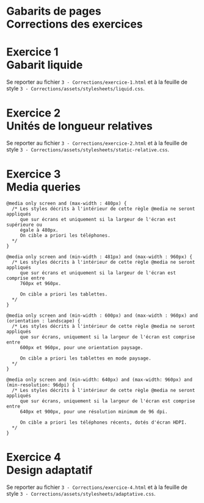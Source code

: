 # Gabarits de pages<br />Corrections des exercices


# Exercice 1<br />Gabarit liquide

Se reporter au fichier `3 - Corrections/exercice-1.html` et à la feuille de style `3 - Corrections/assets/stylesheets/liquid.css`.


# Exercice 2<br />Unités de longueur relatives

Se reporter au fichier `3 - Corrections/exercice-2.html` et à la feuille de style `3 - Corrections/assets/stylesheets/static-relative.css`.


# Exercice 3<br />Media queries

    @media only screen and (max-width : 480px) {
      /* Les styles décrits à l'intérieur de cette règle @media ne seront appliqués
         que sur écrans et uniquement si la largeur de l'écran est supérieure ou
         égale à 480px.
         On cible a priori les téléphones.
      */
    }
    
    @media only screen and (min-width : 481px) and (max-width : 960px) {
      /* Les styles décrits à l'intérieur de cette règle @media ne seront appliqués
         que sur écrans et uniquement si la largeur de l'écran est comprise entre
         760px et 960px.
         
         On cible a priori les tablettes.
      */
    }
    
    @media only screen and (min-width : 600px) and (max-width : 960px) and (orientation : landscape) {
      /* Les styles décrits à l'intérieur de cette règle @media ne seront appliqués
         que sur écrans, uniquement si la largeur de l'écran est comprise entre
         600px et 960px, pour une orientation paysage.
         
         On cible a priori les tablettes en mode paysage.
      */
    }
    
    @media only screen and (min-width: 640px) and (max-width: 960px) and (min-resolution: 96dpi) {
      /* Les styles décrits à l'intérieur de cette règle @media ne seront appliqués
         que sur écrans, uniquement si la largeur de l'écran est comprise entre
         640px et 900px, pour une résolution minimum de 96 dpi.
         
         On cible a priori les téléphones récents, dotés d'écran HDPI.
      */
    }


# Exercice 4<br />Design adaptatif

Se reporter au fichier `3 - Corrections/exercice-4.html` et à la feuille de style `3 - Corrections/assets/stylesheets/adaptative.css`.

